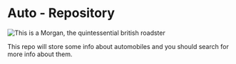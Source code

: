 # Auto - Repository

![This is a Morgan, the quintessential british roadster](https://www.google.com/url?sa=i&url=https%3A%2F%2Fwww.londonmorgan.co.uk%2Fthe-morgan-44%2F&psig=AOvVaw0u-lfydW4Mza-JjNnDClBH&ust=1585772295786000&source=images&cd=vfe&ved=0CAIQjRxqFwoTCLCHo6bExegCFQAAAAAdAAAAABAD)

This repo will store some info about automobiles and you should search for more info about them.
